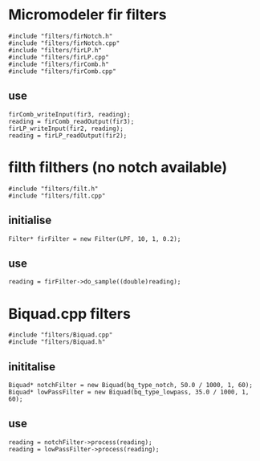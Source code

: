 # Micromodeler fir filters
    #include "filters/firNotch.h"
    #include "filters/firNotch.cpp"
    #include "filters/firLP.h"
    #include "filters/firLP.cpp"
    #include "filters/firComb.h"
    #include "filters/firComb.cpp"
## use
    firComb_writeInput(fir3, reading);
    reading = firComb_readOutput(fir3);
    firLP_writeInput(fir2, reading);
    reading = firLP_readOutput(fir2);
# filth filthers (no notch available)
    #include "filters/filt.h"
    #include "filters/filt.cpp"
## initialise
    Filter* firFilter = new Filter(LPF, 10, 1, 0.2);
## use
    reading = firFilter->do_sample((double)reading);
# Biquad.cpp filters
    #include "filters/Biquad.cpp"
    #include "filters/Biquad.h"
## inititalise
    Biquad* notchFilter = new Biquad(bq_type_notch, 50.0 / 1000, 1, 60);
    Biquad* lowPassFilter = new Biquad(bq_type_lowpass, 35.0 / 1000, 1, 60);
## use
    reading = notchFilter->process(reading);
    reading = lowPassFilter->process(reading);
